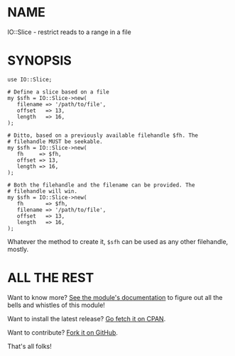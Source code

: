NAME
====

IO::Slice - restrict reads to a range in a file

SYNOPSIS
========

    use IO::Slice;

    # Define a slice based on a file
    my $sfh = IO::Slice->new(
       filename => '/path/to/file',
       offset   => 13,
       length   => 16,
    );

    # Ditto, based on a previously available filehandle $fh. The
    # filehandle MUST be seekable.
    my $sfh = IO::Slice->new(
       fh     => $fh,
       offset => 13,
       length => 16,
    );

    # Both the filehandle and the filename can be provided. The
    # filehandle will win.
    my $sfh = IO::Slice->new(
       fh       => $fh,
       filename => '/path/to/file',
       offset   => 13,
       length   => 16,
    );

Whatever the method to create it, `$sfh` can be used as any other
filehandle, mostly.

ALL THE REST
============

Want to know more? [See the module's documentation](https://metacpan.org/pod/IO::Slice) to figure out
all the bells and whistles of this module!

Want to install the latest release? [Go fetch it on CPAN](https://metacpan.org/release/IO-Slice).

Want to contribute? [Fork it on GitHub](https://github.com/polettix/IO-Slice).

That's all folks!

